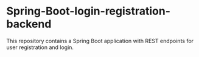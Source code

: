 # Spring-Boot-login-registration-backend
This repository contains a Spring Boot application with REST endpoints for user registration and login.
